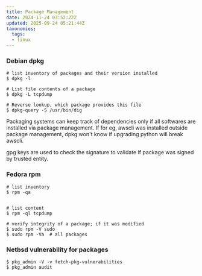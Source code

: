 ```yaml
---
title: Package Management
date: 2024-11-24 03:52:22Z
updated: 2025-09-24 05:21:44Z
taxonomies:
  tags:
  - linux
---
```


### Debian dpkg

```
# list inventory of packages and their version installed
$ dpkg -l

# List file contents of a package
$ dpkg -L tcpdump

# Reverse lookup, which package provides this file
$ dpkg-query -S /usr/bin/dig
```

Packaging systems can keep track of dependencies only if all softwares are installed via package management. If for eg, awscli was installed outside package management, dpkg won't know if upgrading python will break awscli. 

gpg keys are used to check the signature to validate if package was signed by trusted entity. 

### Fedora rpm

```
# list inventory
$ rpm -qa


# list content 
$ rpm -ql tcpdump

# verify integrity of a package; if it was modified
$ sudo rpm -V sudo
$ sudo rpm -Va  # all packages
```

### Netbsd vulnerability for packages

```
$ pkg_admin -V -v fetch-pkg-vulnerabilities
$ pkg_admin audit
```
